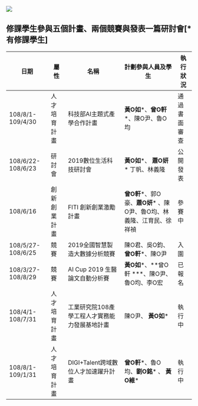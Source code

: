 ![](https://github.com/yihlonlin/Natural-Language-Processing/blob/master/image/list.jpg?raw=true)  

修課學生參與五個計畫、兩個競賽與發表一篇研討會[\*有修課學生]
--

| **日期** | **屬性** | **名稱** | **計劃參與人員及學生** | **執行狀況** |
| --- | --- | --- | --- | --- |
| 108/8/1-109/4/30 | 人才培育計畫 | 科技部AI主題式產學合作計畫 | **黃O如***、**曾O軒***、陳O尹、魯O均 | 通過書面審查 |
| 108/6/22-108/6/23 | 研討會 | 2019數位生活科技研討會 | **黃O如***、 **蕭O妍*** 丁帆、林義隆 | 公開發表 |
| 108/6/16 | 創新創業計畫 | FITI 創新創業激勵計畫 | **曾O軒***、郭O豪、**蕭O妍*** 、陳O尹、魯O均、林義隆、江育民、徐祥禎 | 參賽中 |
| 108/5/27-108/6/25 | 競賽 | 2019全國智慧製造大數據分析競賽 | 陳O君、吳O鈞、**曾O軒***、陳O尹 | 入圍 |
| 108/3/27-108/8/29 | 競賽 | AI Cup 2019 生醫論文自動分析賽 | **黃O如***、**曾O軒 ***、陳O尹、魯O均、李O宏 | 已報名 |
| 108/4/1-108/7/31 | 人才培育計畫 | 工業研究院108產學工程人才實務能力發展基地計畫 | 陳O尹、 **黃O如*** | 執行中 |
| 108/8/1-109/1/31 | 人才培育計畫 | DIGI+Talent跨域數位人才加速躍升計畫 | **曾O軒***、魯O均、**劉O銘*** 、 **黃O維*** | 執行中 |
